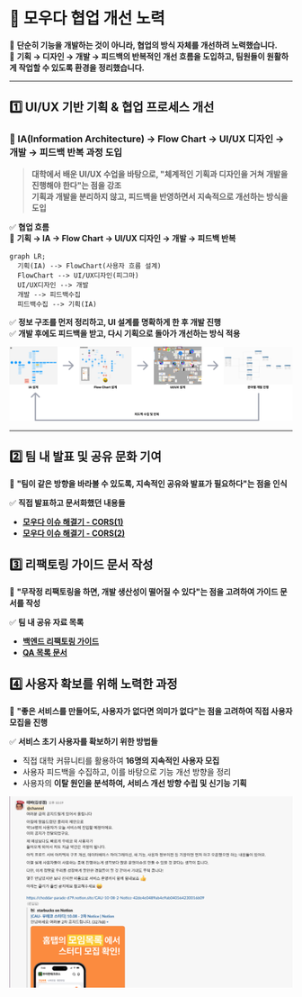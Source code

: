 # **🚀 모우다 협업 개선 노력**

📌 **단순히 기능을 개발하는 것이 아니라, 협업의 방식 자체를 개선하려 노력했습니다.**  
📌 **기획 → 디자인 → 개발 → 피드백의 반복적인 개선 흐름을 도입하고, 팀원들이 원활하게 작업할 수 있도록 환경을 정리했습니다.**

---

## **1️⃣ UI/UX 기반 기획 & 협업 프로세스 개선**  
### **📌 IA(Information Architecture) → Flow Chart → UI/UX 디자인 → 개발 → 피드백 반복 과정 도입**  
> **대학에서 배운 UI/UX 수업을 바탕으로, "체계적인 기획과 디자인을 거쳐 개발을 진행해야 한다"는 점을 강조**  
> **기획과 개발을 분리하지 않고, 피드백을 반영하면서 지속적으로 개선하는 방식을 도입**  

✅ **협업 흐름**  
📌 **기획 → IA → Flow Chart → UI/UX 디자인 → 개발 → 피드백 반복**  
```mermaid
graph LR;
  기획(IA) --> FlowChart(사용자 흐름 설계)
  FlowChart --> UI/UX디자인(피그마)
  UI/UX디자인 --> 개발
  개발 --> 피드백수집
  피드백수집 --> 기획(IA)  
```
✅ **정보 구조를 먼저 정리하고, UI 설계를 명확하게 한 후 개발 진행**  
✅ **개발 후에도 피드백을 받고, 다시 기획으로 돌아가 개선하는 방식 적용**  

![모우다 워크플로우](../../assets/woowa_mouda_workflow.png)

---

## **2️⃣ 팀 내 발표 및 공유 문화 기여**  
📌 **"팀이 같은 방향을 바라볼 수 있도록, 지속적인 공유와 발표가 필요하다"는 점을 인식**  

✅ **직접 발표하고 문서화했던 내용들**  
- [**모우다 이슈 해결기 - CORS(1)**](https://mouda-blog.github.io/posts/cors-1/)  
- [**모우다 이슈 해결기 - CORS(2)**](https://mouda-blog.github.io/posts/cors-2/)  

## **3️⃣ 리팩토링 가이드 문서 작성**  
📌 **"무작정 리팩토링을 하면, 개발 생산성이 떨어질 수 있다"는 점을 고려하여 가이드 문서를 작성**  

✅ **팀 내 공유 자료 목록**  
- [**백엔드 리팩토링 가이드**](https://successful-jeep-771.notion.site/5dcd0d9636bf4e67a6dbed406d1237ce?pvs=74)  
- [**QA 목록 문서**](https://successful-jeep-771.notion.site/QA-97be59e34f0b4c90879fb9e8a1ced717)


## **4️⃣ 사용자 확보를 위해 노력한 과정**  
📌 **"좋은 서비스를 만들어도, 사용자가 없다면 의미가 없다"는 점을 고려하여 직접 사용자 모집을 진행**  

✅ **서비스 초기 사용자를 확보하기 위한 방법들**  
- 직접 대학 커뮤니티를 활용하여 **16명의 지속적인 사용자 모집**  
- 사용자 피드백을 수집하고, 이를 바탕으로 기능 개선 방향을 정리  
- 사용자의 **이탈 원인을 분석하여, 서비스 개선 방향 수립 및 신기능 기획**  

![모우다 사용자 모집](../../assets/woowa_mouda_users.png)